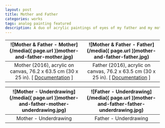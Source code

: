 ```yaml
---
layout: post
title: Mother and Father
categories: works
tags: analog painting featured
description: A duo of acrylic paintings of eyes of my father and my mother.
---
```


<!--more-->

![Mother & Father - Mother](/media{{ page.url }}mother-and-father-mother.jpg) | ![Mother & Father - Father](/media{{ page.url }}mother-and-father-father.jpg)
:----------: | :----------:
Mother (2016), acrylic on canvas, 76.2 x 63.5 cm (30 x 25 in). [ [Documentation](https://jackbdu.wordpress.com/2017/01/11/mother-and-father/) ] | Father (2016), acrylic on canvas, 76.2 x 63.5 cm (30 x 25 in). [ [Documentation](https://jackbdu.wordpress.com/2017/01/11/mother-and-father/) ]

![Mother - Underdrawing](/media{{ page.url }}mother-and-father-mother-underdrawing.jpg) | ![Father - Underdrawing](/media{{ page.url }}mother-and-father-father-underdrawing.jpg)
:----------: | :----------:
Mother - Underdrawing | Father - Underdrawing
